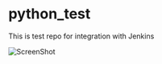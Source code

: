 
# python_test
This is test repo for integration with Jenkins


![ScreenShot](http://hanc.serveo.net/buildStatus/icon?job=test-repo)


